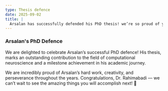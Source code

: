 ```yaml
---
type: Thesis defence
date: 2025-09-02
title: |
  Arsalan has successfully defended his PhD thesis! we’re so proud of your achievement, Dr.!
---
```

### Arsalan's PhD Defence

We are delighted to celebrate Arsalan’s successful PhD defence! His thesis, marks an outstanding contribution to the field of computational neuroscience and a milestone achievement in his academic journey.

We are incredibly proud of Arsalan’s hard work, creativity, and perseverance throughout the years. Congratulations, Dr. Rahimabadi — we can’t wait to see the amazing things you will accomplish next! 🎉